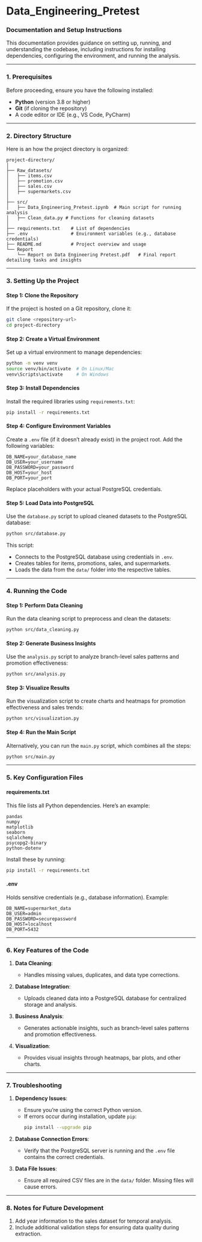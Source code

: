 # Data_Engineering_Pretest
 
 ### **Documentation and Setup Instructions**

This documentation provides guidance on setting up, running, and understanding the codebase, including instructions for installing dependencies, configuring the environment, and running the analysis.

---

### **1. Prerequisites**

Before proceeding, ensure you have the following installed:
- **Python** (version 3.8 or higher)
- **Git** (if cloning the repository)
- A code editor or IDE (e.g., VS Code, PyCharm)

---

### **2. Directory Structure**
Here is an how the project directory is organized:

```
project-directory/
│
├── Raw_datasets/
│   ├── items.csv
│   ├── promotion.csv
│   ├── sales.csv
│   ├── supermarkets.csv
│
├── src/
│   ├── Data_Engineering_Pretest.ipynb  # Main script for running analysis
│   ├── Clean_data.py # Functions for cleaning datasets
│
├── requirements.txt    # List of dependencies
├── .env                # Environment variables (e.g., database credentials)
├── README.md           # Project overview and usage
└── Report
    └── Report on Data Engineering Pretest.pdf   # Final report detailing tasks and insights
```

---

### **3. Setting Up the Project**

#### **Step 1: Clone the Repository**
If the project is hosted on a Git repository, clone it:
```bash
git clone <repository-url>
cd project-directory
```

#### **Step 2: Create a Virtual Environment**
Set up a virtual environment to manage dependencies:
```bash
python -m venv venv
source venv/bin/activate  # On Linux/Mac
venv\Scripts\activate     # On Windows
```

#### **Step 3: Install Dependencies**
Install the required libraries using `requirements.txt`:
```bash
pip install -r requirements.txt
```

#### **Step 4: Configure Environment Variables**
Create a `.env` file (if it doesn’t already exist) in the project root. Add the following variables:
```
DB_NAME=your_database_name
DB_USER=your_username
DB_PASSWORD=your_password
DB_HOST=your_host
DB_PORT=your_port
```

Replace placeholders with your actual PostgreSQL credentials.

#### **Step 5: Load Data into PostgreSQL**
Use the `database.py` script to upload cleaned datasets to the PostgreSQL database:
```bash
python src/database.py
```
This script:
- Connects to the PostgreSQL database using credentials in `.env`.
- Creates tables for items, promotions, sales, and supermarkets.
- Loads the data from the `data/` folder into the respective tables.

---

### **4. Running the Code**

#### **Step 1: Perform Data Cleaning**
Run the data cleaning script to preprocess and clean the datasets:
```bash
python src/data_cleaning.py
```

#### **Step 2: Generate Business Insights**
Use the `analysis.py` script to analyze branch-level sales patterns and promotion effectiveness:
```bash
python src/analysis.py
```

#### **Step 3: Visualize Results**
Run the visualization script to create charts and heatmaps for promotion effectiveness and sales trends:
```bash
python src/visualization.py
```

#### **Step 4: Run the Main Script**
Alternatively, you can run the `main.py` script, which combines all the steps:
```bash
python src/main.py
```

---

### **5. Key Configuration Files**

#### **requirements.txt**
This file lists all Python dependencies. Here’s an example:
```
pandas
numpy
matplotlib
seaborn
sqlalchemy
psycopg2-binary
python-dotenv
```

Install these by running:
```bash
pip install -r requirements.txt
```

#### **.env**
Holds sensitive credentials (e.g., database information). Example:
```
DB_NAME=supermarket_data
DB_USER=admin
DB_PASSWORD=securepassword
DB_HOST=localhost
DB_PORT=5432
```

---

### **6. Key Features of the Code**

1. **Data Cleaning**:
   - Handles missing values, duplicates, and data type corrections.

2. **Database Integration**:
   - Uploads cleaned data into a PostgreSQL database for centralized storage and analysis.

3. **Business Analysis**:
   - Generates actionable insights, such as branch-level sales patterns and promotion effectiveness.

4. **Visualization**:
   - Provides visual insights through heatmaps, bar plots, and other charts.

---

### **7. Troubleshooting**

1. **Dependency Issues**:
   - Ensure you’re using the correct Python version.
   - If errors occur during installation, update `pip`:
     ```bash
     pip install --upgrade pip
     ```

2. **Database Connection Errors**:
   - Verify that the PostgreSQL server is running and the `.env` file contains the correct credentials.

3. **Data File Issues**:
   - Ensure all required CSV files are in the `data/` folder. Missing files will cause errors.

---

### **8. Notes for Future Development**
1. Add year information to the sales dataset for temporal analysis.
2. Include additional validation steps for ensuring data quality during extraction.
